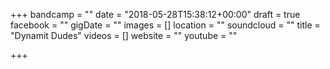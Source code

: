 +++
bandcamp = ""
date = "2018-05-28T15:38:12+00:00"
draft = true
facebook = ""
gigDate = ""
images = []
location = ""
soundcloud = ""
title = "Dynamit Dudes"
videos = []
website = ""
youtube = ""

+++
